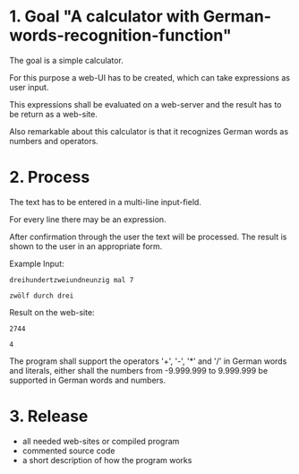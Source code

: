 # 1. Goal "A calculator with German-words-recognition-function"
 The goal is a simple calculator. 
 
 For this purpose a web-UI has to be created, which can take expressions as user input.
 
 
 This expressions shall be evaluated on a web-server and the result has to be return as a web-site.
 
 
 Also remarkable about this calculator is that it recognizes German words as numbers and operators.
 
 
# 2. Process
The text has to be entered in a multi-line input-field. 
 
For every line there may be an expression. 
 
After confirmation through the user the text will be processed. The result is shown to the user in an appropriate form.
 
Example 
Input:
 
`dreihundertzweiundneunzig mal 7`

`zwölf durch drei`


Result on the web-site:

`2744`

`4`

The program shall support the operators '+', '-', '*' and '/' in German words and literals, either shall the numbers from -9.999.999 to 9.999.999
be supported in German words and numbers.

# 3. Release
- all needed web-sites or compiled program
- commented source code
- a short description of how the program works

